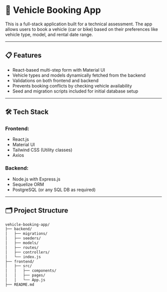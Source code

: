 # 🚗 Vehicle Booking App

This is a full-stack application built for a technical assessment. The app allows users to book a vehicle (car or bike) based on their preferences like vehicle type, model, and rental date range.

---

## 📋 Features

- React-based multi-step form with Material UI
- Vehicle types and models dynamically fetched from the backend
- Validations on both frontend and backend
- Prevents booking conflicts by checking vehicle availability
- Seed and migration scripts included for initial database setup

---

## 🛠️ Tech Stack

### Frontend:
- React.js
- Material UI
- Tailwind CSS (Utility classes)
- Axios

### Backend:
- Node.js with Express.js
- Sequelize ORM
- PostgreSQL (or any SQL DB as required)

---

## 🗂️ Project Structure

```bash
vehicle-booking-app/
├── backend/
│   ├── migrations/
│   ├── seeders/
│   ├── models/
│   ├── routes/
│   ├── controllers/
│   └── index.js
├── frontend/
│   ├── src/
│   │   ├── components/
│   │   ├── pages/
│   │   └── App.js
├── README.md
